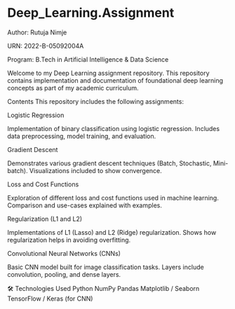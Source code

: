 # Deep_Learning.Assignment

Author: Rutuja Nimje

URN: 2022-B-05092004A

Program: B.Tech in Artificial Intelligence & Data Science


Welcome to my Deep Learning assignment repository. This repository contains implementation and documentation of foundational deep learning concepts as part of my academic curriculum.

Contents
This repository includes the following assignments:

Logistic Regression

   Implementation of binary classification using logistic regression.
Includes data preprocessing, model training, and evaluation.

Gradient Descent

   Demonstrates various gradient descent techniques (Batch, Stochastic, Mini-batch).
Visualizations included to show convergence.

Loss and Cost Functions

   Exploration of different loss and cost functions used in machine learning.
Comparison and use-cases explained with examples.

Regularization (L1 and L2)

   Implementations of L1 (Lasso) and L2 (Ridge) regularization.
Shows how regularization helps in avoiding overfitting.

Convolutional Neural Networks (CNNs)

   Basic CNN model built for image classification tasks.
Layers include convolution, pooling, and dense layers.


🛠️ Technologies Used
Python
NumPy
Pandas
Matplotlib / Seaborn
TensorFlow / Keras (for CNN)
